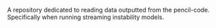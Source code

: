A repository dedicated to reading data outputted from the pencil-code. Specifically when running streaming instability models.
